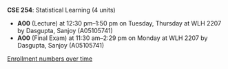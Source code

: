 **CSE 254**: Statistical Learning (4 units)

- **A00** (Lecture) at 12:30 pm–1:50 pm on Tuesday, Thursday at WLH 2207 by Dasgupta, Sanjoy (A05105741)
- **A00** (Final Exam) at 11:30 am–2:29 pm on Monday at WLH 2207 by Dasgupta, Sanjoy (A05105741)

[Enrollment numbers over time](./CSE254.tsv)
